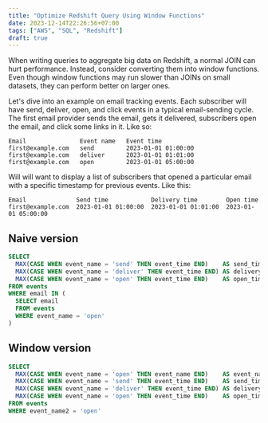 ```yaml
---
title: "Optimize Redshift Query Using Window Functions"
date: 2023-12-14T22:26:56+07:00
tags: ["AWS", "SQL", "Redshift"]
draft: true
---
```


When writing queries to aggregate big data on Redshift, a normal JOIN can hurt
performance. Instead, consider converting them into window functions.
Even though window functions may run slower than JOINs on small datasets, they
can perform better on larger ones.

Let's dive into an example on email tracking events. Each subscriber will have
send, deliver, open, and click events in a typical email-sending cycle. The
first email provider sends the email, gets it delivered, subscribers open
the email, and click some links in it. Like so:

```csv
Email               Event name   Event time
first@example.com   send         2023-01-01 01:00:00
first@example.com   deliver      2023-01-01 01:01:00
first@example.com   open         2023-01-01 05:00:00
```

Will will want to display a list of subscribers that opened a particular
email with a specific timestamp for previous events. Like this:


```csv
Email              Send time            Delivery time        Open time
first@example.com  2023-01-01 01:00:00  2023-01-01 01:01:00  2023-01-01 05:00:00
```


## Naive version

```sql
SELECT
  MAX(CASE WHEN event_name = 'send' THEN event_time END)    AS send_time,
  MAX(CASE WHEN event_name = 'deliver' THEN event_time END) AS delivery_time,
  MAX(CASE WHEN event_name = 'open' THEN event_time END)    AS open_time,
FROM events
WHERE email IN (
  SELECT email
  FROM events
  WHERE event_name = 'open'
)
```


## Window version

```sql
SELECT
  MAX(CASE WHEN event_name = 'open' THEN event_name END)    AS event_name2,
  MAX(CASE WHEN event_name = 'send' THEN event_time END)    AS send_time,
  MAX(CASE WHEN event_name = 'deliver' THEN event_time END) AS delivery_time,
  MAX(CASE WHEN event_name = 'open' THEN event_time END)    AS open_time,
FROM events
WHERE event_name2 = 'open'
```
